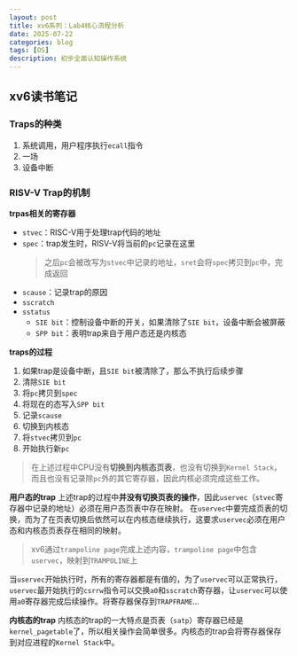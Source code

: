 ```yaml
---
layout: post
title: xv6系列：Lab4核心流程分析
date: 2025-07-22
categories: blog
tags: [OS]
description: 初步全面认知操作系统
---
```


## xv6读书笔记
### Traps的种类
1. 系统调用，用户程序执行`ecall`指令
2. 一场
3. 设备中断
### RISV-V Trap的机制
**trpas相关的寄存器**
- `stvec`：RISC-V用于处理trap代码的地址
- `spec`：trap发生时，RISV-V将当前的`pc`记录在这里
	> 之后`pc`会被改写为`stvec`中记录的地址，`sret`会将`spec`拷贝到`pc`中，完成返回
- `scause`：记录trap的原因
- `sscratch`
- `sstatus`
	- `SIE bit`：控制设备中断的开关，如果清除了`SIE bit`，设备中断会被屏蔽
	- `SPP bit`：表明trap来自于用户态还是内核态

**traps的过程**
1. 如果trap是设备中断，且`SIE bit`被清除了，那么不执行后续步骤
2. 清除`SIE bit`
3. 将`pc`拷贝到`spec`
4. 将现在的态写入`SPP bit`
5. 记录`scause`
6. 切换到内核态
7. 将`stvec`拷贝到`pc`
8. 开始执行新`pc`
> 在上述过程中CPU没有**切换到内核态页表**，也没有切换到`Kernel Stack`，而且也没有记录除`pc`外的其它寄存器，因此内核必须完成这些工作。

**用户态的trap**
上述trap的过程中**并没有切换页表的操作**，因此`uservec`（`stvec`寄存器中记录的地址）必须在用户态页表中存在映射。
在`uservec`中要完成页表的切换，而为了在页表切换后依然可以在内核态继续执行，这要求`uservec`必须在用户态和内核态页表存在相同的映射。
> xv6通过`trampoline page`完成上述内容，`trampoline page`中包含`uservec`，映射到`TRAMPOLINE`上

当`uservec`开始执行时，所有的寄存器都是有值的，为了`uservec`可以正常执行，`uservec`最开始执行的`csrrw`指令可以交换`a0`和`sscratch`寄存器，让`uservec`可以使用`a0`寄存器完成后续操作。将寄存器保存到`TRAPFRAME`...

**内核态的trap**
内核态的trap的一大特点是页表（`satp`）寄存器已经是`kernel_pagetable`了，所以相关操作会简单很多。内核态的trap会将寄存器保存到对应进程的`Kernel Stack`中。



